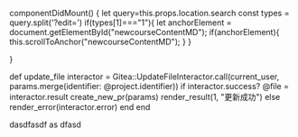 componentDidMount() {
    let query=this.props.location.search
    const types = query.split('?edit=')
    if(types[1]==="1"){
      let anchorElement = document.getElementById("newcourseContentMD");
      if(anchorElement){
        this.scrollToAnchor("newcourseContentMD");
      }
    }

  }


def update_file
    interactor = Gitea::UpdateFileInteractor.call(current_user, params.merge(identifier: @project.identifier))
    if interactor.success?
      @file = interactor.result
      create_new_pr(params)
      render_result(1, "更新成功")
    else
      render_error(interactor.error)
    end
  end
  
  dasdfasdf
  as
  dfasd

